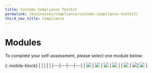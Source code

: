 ```yaml
---
title: Customs Compliance Toolkit
permalink: /businesses/compliance/customs-compliance-toolkit/
third_nav_title: Compliance
---
```


# Modules

To complete your self-assessment, please select one module below:

{:.mobile-block}
|  |   |   |   |
|---|---|---|---|
| [![](/images/compliance-toolkit/c1.jpg)](/files/businesses/compliance-toolkit/essential-knowledge-for-declaring-agents.xlsx) | [![](/images/compliance-toolkit/c2.jpg)](/files/businesses/compliance-toolkit/essential-knowledge-for-companies-which-outsource-to-da.xlsx) | [![](/images/compliance-toolkit/c3.jpg)](/files/businesses/compliance-toolkit/hs-classification-of-goods.xlsx) | [![](/images/compliance-toolkit/c4.jpg)](/files/businesses/compliance-toolkit/roo.xlsx)  |
| [![](/images/compliance-toolkit/c6.jpg)](/files/businesses/compliance-toolkit/controls-imposed-by-ca.xlsx)  | [![](/images/compliance-toolkit/c5.jpg)](/files/businesses/compliance-toolkit/valuation.xlsx)|  [![](/images/compliance-toolkit/c7.jpg)](/files/businesses/compliance-toolkit/permit-requirements.xlsx) |